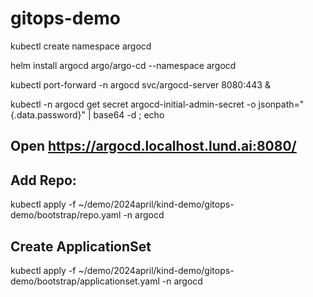# gitops-demo

kubectl create namespace argocd

helm install argocd argo/argo-cd --namespace argocd

kubectl port-forward -n argocd  svc/argocd-server 8080:443 &

kubectl -n argocd get secret argocd-initial-admin-secret -o jsonpath="{.data.password}" | base64 -d ; echo


## Open https://argocd.localhost.lund.ai:8080/


## Add Repo:
kubectl apply -f ~/demo/2024april/kind-demo/gitops-demo/bootstrap/repo.yaml -n argocd

## Create ApplicationSet
kubectl apply -f ~/demo/2024april/kind-demo/gitops-demo/bootstrap/applicationset.yaml -n argocd

